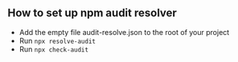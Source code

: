 ## How to set up npm audit resolver 
* Add the empty file audit-resolve.json to the root of your project
* Run `npx resolve-audit`   
* Run `npx check-audit`



